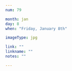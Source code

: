 ```yaml
---
num: 79

month: jan
day: 8
when: "Friday, January 8th"

imageType: jpg

link: ""
linkname: ""
notes: ""

---
```


